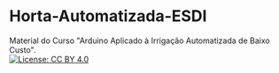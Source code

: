 # Horta-Automatizada-ESDI
Material do Curso "Arduino Aplicado à Irrigação Automatizada de Baixo Custo".  
[![License: CC BY 4.0](https://img.shields.io/badge/License-CC%20BY%204.0-lightgrey.svg)](https://creativecommons.org/licenses/by/4.0/)
